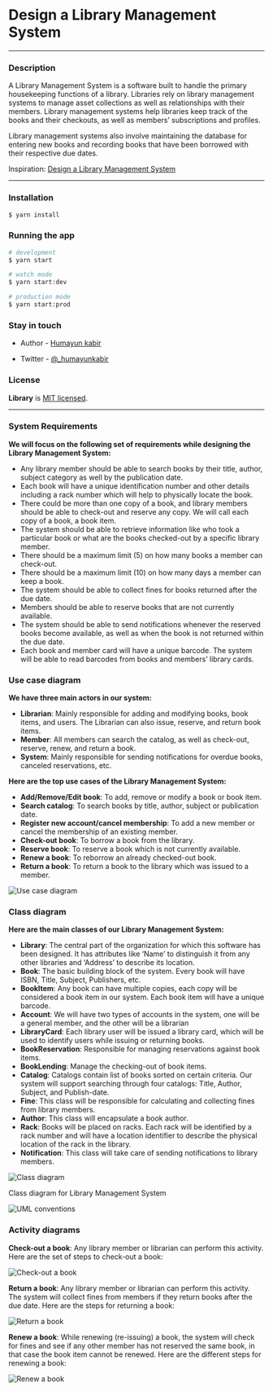 [useCaseDiagram]: https://www.educative.io/api/collection/5668639101419520/5692201761767424/page/5636470266134528/image/4834701682409472.png

[classDiagram]: https://www.educative.io/api/collection/5668639101419520/5692201761767424/page/5636470266134528/image/5972651845615616.png

[UMLConventionDiagram]: https://www.educative.io/api/collection/5668639101419520/5692201761767424/page/5636470266134528/image/5150650100875264.png

[checkOutBook]: https://www.educative.io/api/collection/5668639101419520/5692201761767424/page/5636470266134528/image/5690449683546112.png

[returnBook]: https://www.educative.io/api/collection/5668639101419520/5692201761767424/page/5636470266134528/image/5756901417549824.png

[renewBook]: https://www.educative.io/api/collection/5668639101419520/5692201761767424/page/5636470266134528/image/5728605367697408.png


# Design a Library Management System
---
### Description

A Library Management System is a software built to handle the primary housekeeping functions of a library. Libraries rely on library management systems to manage asset collections as well as relationships with their members. Library management systems help libraries keep track of the books and their checkouts, as well as members’ subscriptions and profiles.

Library management systems also involve maintaining the database for entering new books and recording books that have been borrowed with their respective due dates.

Inspiration: [Design a Library Management System](https://www.educative.io/courses/grokking-the-object-oriented-design-interview/RMlM3NgjAyR)

---

### Installation

```bash
$ yarn install
```

### Running the app

```bash
# development
$ yarn start

# watch mode
$ yarn start:dev

# production mode
$ yarn start:prod
```

### Stay in touch

- Author - [Humayun kabir](https://humayunkabir.github.io)
<!-- - Website - [https://nestjs.com](https://nestjs.com/) -->
- Twitter - [@_humayunkabir](https://twitter.com/_humayunkabir)

### License

**Library** is [MIT licensed](LICENSE).

---

### System Requirements

**We will focus on the following set of requirements while designing the Library Management System:**

- Any library member should be able to search books by their title, author, subject category as well by the publication date.
- Each book will have a unique identification number and other details including a rack number which will help to physically locate the book.
- There could be more than one copy of a book, and library members should be able to check-out and reserve any copy. We will call each copy of a book, a book item.
- The system should be able to retrieve information like who took a particular book or what are the books checked-out by a specific library member.
- There should be a maximum limit (5) on how many books a member can check-out.
- There should be a maximum limit (10) on how many days a member can keep a book.
- The system should be able to collect fines for books returned after the due date.
- Members should be able to reserve books that are not currently available.
- The system should be able to send notifications whenever the reserved books become available, as well as when the book is not returned within the due date.
- Each book and member card will have a unique barcode. The system will be able to read barcodes from books and members’ library cards.

### Use case diagram
**We have three main actors in our system:**

- **Librarian**: Mainly responsible for adding and modifying books, book items, and users. The Librarian can also issue, reserve, and return book items.
- **Member**: All members can search the catalog, as well as check-out, reserve, renew, and return a book.
- **System**: Mainly responsible for sending notifications for overdue books, canceled reservations, etc.

**Here are the top use cases of the Library Management System:**

- **Add/Remove/Edit book**: To add, remove or modify a book or book item.
- **Search catalog**: To search books by title, author, subject or publication date.
- **Register new account/cancel membership**: To add a new member or cancel the membership of an existing member.
- **Check-out book**: To borrow a book from the library.
- **Reserve book**: To reserve a book which is not currently available.
- **Renew a book**: To reborrow an already checked-out book.
- **Return a book**: To return a book to the library which was issued to a member.

![Use case diagram][useCaseDiagram]

### Class diagram

**Here are the main classes of our Library Management System:**

- **Library**: The central part of the organization for which this software has been designed. It has attributes like ‘Name’ to distinguish it from any other libraries and ‘Address’ to describe its location.
- **Book**: The basic building block of the system. Every book will have ISBN, Title, Subject, Publishers, etc.
- **BookItem**: Any book can have multiple copies, each copy will be considered a book item in our system. Each book item will have a unique barcode.
- **Account**: We will have two types of accounts in the system, one will be a general member, and the other will be a librarian
- **LibraryCard**: Each library user will be issued a library card, which will be used to identify users while issuing or returning books.
- **BookReservation**: Responsible for managing reservations against book items.
- **BookLending**: Manage the checking-out of book items.
- **Catalog**: Catalogs contain list of books sorted on certain criteria. Our system will support searching through four catalogs: Title, Author, Subject, and Publish-date.
- **Fine**: This class will be responsible for calculating and collecting fines from library members.
- **Author**: This class will encapsulate a book author.
- **Rack**: Books will be placed on racks. Each rack will be identified by a rack number and will have a location identifier to describe the physical location of the rack in the library.
- **Notification**: This class will take care of sending notifications to library members.

![Class diagram][classDiagram]

Class diagram for Library Management System

![UML conventions][UMLConventionDiagram]


### Activity diagrams

**Check-out a book**: Any library member or librarian can perform this activity. Here are the set of steps to check-out a book:

![Check-out a book][checkOutBook]

**Return a book**: Any library member or librarian can perform this activity. The system will collect fines from members if they return books after the due date. Here are the steps for returning a book:

![Return a book][returnBook]

**Renew a book**: While renewing (re-issuing) a book, the system will check for fines and see if any other member has not reserved the same book, in that case the book item cannot be renewed. Here are the different steps for renewing a book:

![Renew a book][renewBook]